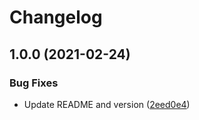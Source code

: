# Changelog

## 1.0.0 (2021-02-24)


### Bug Fixes

* Update README and version ([2eed0e4](https://www.github.com/reima-ecom/netlify-plugin-move-file/commit/2eed0e496c8de30dc7538887c85b321669a26295))
